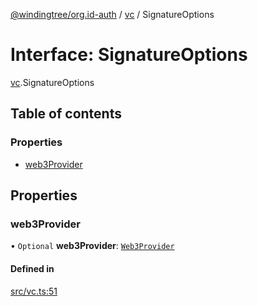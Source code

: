 [@windingtree/org.id-auth](../README.md) / [vc](../modules/vc.md) / SignatureOptions

# Interface: SignatureOptions

[vc](../modules/vc.md).SignatureOptions

## Table of contents

### Properties

- [web3Provider](vc.signatureoptions.md#web3provider)

## Properties

### web3Provider

• `Optional` **web3Provider**: [`Web3Provider`](../modules/vc.md#web3provider)

#### Defined in

[src/vc.ts:51](https://github.com/windingtree/org.id-sdk/blob/074c18d/packages/auth/src/vc.ts#L51)
